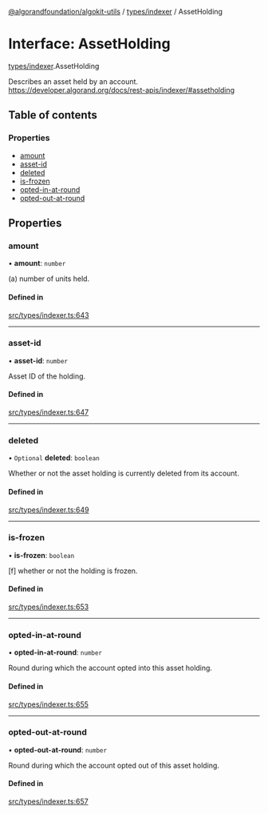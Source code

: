 [@algorandfoundation/algokit-utils](../README.md) / [types/indexer](../modules/types_indexer.md) / AssetHolding

# Interface: AssetHolding

[types/indexer](../modules/types_indexer.md).AssetHolding

Describes an asset held by an account. https://developer.algorand.org/docs/rest-apis/indexer/#assetholding

## Table of contents

### Properties

- [amount](types_indexer.AssetHolding.md#amount)
- [asset-id](types_indexer.AssetHolding.md#asset-id)
- [deleted](types_indexer.AssetHolding.md#deleted)
- [is-frozen](types_indexer.AssetHolding.md#is-frozen)
- [opted-in-at-round](types_indexer.AssetHolding.md#opted-in-at-round)
- [opted-out-at-round](types_indexer.AssetHolding.md#opted-out-at-round)

## Properties

### amount

• **amount**: `number`

(a) number of units held.

#### Defined in

[src/types/indexer.ts:643](https://github.com/joe-p/algokit-utils-ts/blob/main/src/types/indexer.ts#L643)

___

### asset-id

• **asset-id**: `number`

Asset ID of the holding.

#### Defined in

[src/types/indexer.ts:647](https://github.com/joe-p/algokit-utils-ts/blob/main/src/types/indexer.ts#L647)

___

### deleted

• `Optional` **deleted**: `boolean`

Whether or not the asset holding is currently deleted from its account.

#### Defined in

[src/types/indexer.ts:649](https://github.com/joe-p/algokit-utils-ts/blob/main/src/types/indexer.ts#L649)

___

### is-frozen

• **is-frozen**: `boolean`

[f] whether or not the holding is frozen.

#### Defined in

[src/types/indexer.ts:653](https://github.com/joe-p/algokit-utils-ts/blob/main/src/types/indexer.ts#L653)

___

### opted-in-at-round

• **opted-in-at-round**: `number`

Round during which the account opted into this asset holding.

#### Defined in

[src/types/indexer.ts:655](https://github.com/joe-p/algokit-utils-ts/blob/main/src/types/indexer.ts#L655)

___

### opted-out-at-round

• **opted-out-at-round**: `number`

Round during which the account opted out of this asset holding.

#### Defined in

[src/types/indexer.ts:657](https://github.com/joe-p/algokit-utils-ts/blob/main/src/types/indexer.ts#L657)
